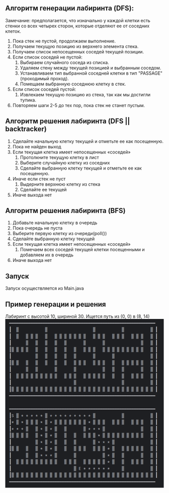 
## Алгоритм генерации лабиринта (DFS):

Замечание: предполагается, что изначально у каждой клетки есть стенки со всех четырех сторон, которые отделяют ее от соседних клеток.

1. Пока стек не пустой, продолжаем выполнение.
2. Получаем текущую позицию из верхнего элемента стека.
3. Получаем список непосещенных соседей текущей позиции.
4. Если список соседей не пустой:
   1. Выбираем случайного соседа из списка.
   2. Удаляем стену между текущей позицией и выбранным соседом.
   3. Устанавливаем тип выбранной соседней клетки в тип "PASSAGE" (проходимый проход).
   4. Помещаем выбранную соседнюю клетку в стек.
5. Если список соседей пустой:
   1. Извлекаем текущую позицию из стека, так как мы достигли тупика.
6. Повторяем шаги 2-5 до тех пор, пока стек не станет пустым.

## Алгоритм решения лабиринта (DFS || backtracker)

1. Сделайте начальную клетку текущей и отметьте ее как посещенную.
2. Пока не найден выход
3. Если текущая клетка имеет непосещенных «соседей»
   1. Протолкните текущую клетку в лист
   2. Выберите случайную клетку из соседних
   3. Сделайте выбранную клетку текущей и отметьте ее как посещенную.
4. Иначе если стек не пуст
   1. Выдерните верхнюю клетку из стека
   2. Сделайте ее текущей
5. Иначе выхода нет

## Алгоритм решения лабиринта (BFS)

1. Добавьте начальную клетку в очередь
2. Пока очередь не пуста
3. Выберите первую клетку из очереди(poll())
4. Сделайте выбранную клетку текущей
5. Если текущая клетка имеет непосещенных «соседей»
    1. Помечаем всех соседей текущей клетки посещенными и добавляем их в очередь
6. Иначе выхода нет


## Запуск
Запуск осуществляется из Main.java

## Пример генерации и решения

Лабиринт с высотой 10, шириной 30. Ищется путь из (0, 0) в (8, 14)
![img.png](img.png)
